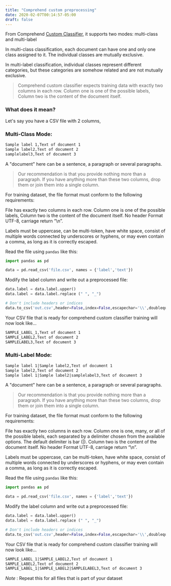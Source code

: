 ```yaml
---
title: "Comprehend custom preprocessing"
date: 2020-02-07T00:14:57-05:00
draft: false
---
```


From Comprehend [Custom Classifier](https://docs.aws.amazon.com/comprehend/latest/dg/how-document-classification-training.html), it supports two modes: multi-class and multi-label

In multi-class classification, each document can have one and only one class assigned to it. The individual classes are mutually exclusive.

In multi-label classification, individual classes represent different categories, but these categories are somehow related and are not mutually exclusive.

>Comprehend custom classifier expects training data with exactly two columns in each row. Column one is one of the possible labels, Column two is the content of the document itself.

### What does it mean?

Let's say you have a CSV file with 2 columns,


### Multi-Class Mode:

```html
Sample label 1,Text of document 1
Sample label2,Text of document 2
samplelabel3,Text of document 3
```

A "document" here can be a sentence, a paragraph or several paragraphs.

> Our recommendation is that you provide nothing more than a paragraph. If you have anything more than these two columns, drop them or join them into a single column.

For training dataset, the file format must conform to the following requirements:

  File has exactly two columns in each row. Column one is one of the possible labels, Column two is the content of the document itself.
  No header
  Format UTF-8, carriage return “\n”.

Labels must be uppercase, can be multi-token, have white space, consist of multiple words connected by underscores or hyphens, or may even contain a comma, as long as it is correctly escaped.


Read the file using ```pandas``` like this:

```python
import pandas as pd

data = pd.read_csv('file.csv', names = {'label','text'})

```

Modify the label column and write out a preprocessed file:

```python
data.label = data.label.upper()
data.label = data.label.replace (" ", "_")

# Don't include headers or indices
data.to_csv('out.csv',header=False,index=False,escapechar='\\',doublequote=False,quotechar='"')

```

Your CSV file that is ready for comprehend custom classifier training will now look like...

```html
SAMPLE_LABEL_1,Text of document 1
SAMPLE_LABEL2,Text of document 2
SAMPLELABEL3,Text of document 3
```


### Multi-Label Mode:

```html
Sample label 1|Sample label2,Text of document 1
Sample label2,Text of document 2
Sample label 1|Sample label2|samplelabel3,Text of document 3
```

A "document" here can be a sentence, a paragraph or several paragraphs.

> Our recommendation is that you provide nothing more than a paragraph. If you have anything more than these two columns, drop them or join them into a single column.

For training dataset, the file format must conform to the following requirements:

  File has exactly two columns in each row. Column one is one, many, or all of the possible labels, each separated by a delimiter chosen from the available options. The default delimiter is bar (|). Column two is the content of the document itself.
  No header
  Format UTF-8, carriage return “\n”.

Labels must be uppercase, can be multi-token, have white space, consist of multiple words connected by underscores or hyphens, or may even contain a comma, as long as it is correctly escaped.


Read the file using ```pandas``` like this:

```python
import pandas as pd

data = pd.read_csv('file.csv', names = {'label','text'})

```

Modify the label column and write out a preprocessed file:

```python
data.label = data.label.upper()
data.label = data.label.replace (" ", "_")

# Don't include headers or indices
data.to_csv('out.csv',header=False,index=False,escapechar='\\',doublequote=False,quotechar='"')

```

Your CSV file that is ready for comprehend custom classifier training will now look like...

```html
SAMPLE_LABEL_1|SAMPLE_LABEL2,Text of document 1
SAMPLE_LABEL2,Text of document 2
SAMPLE_LABEL_1|SAMPLE_LABEL2|SAMPLELABEL3,Text of document 3
```

*Note* : Repeat this for all files that is part of your dataset
